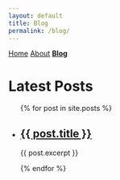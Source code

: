 ```yaml
---
layout: default
title: Blog
permalink: /blog/
---
```

<nav>
  <a href="/">Home</a>
  <a href="/about/">About</a>
  <a href="/blog/"><strong>Blog</strong></a>
</nav>
<h1>Latest Posts</h1>

<ul>
  {% for post in site.posts %}
    <li>
      <h2><a href="{{ post.url }}">{{ post.title }}</a></h2>
      <p>{{ post.excerpt }}</p>
    </li>
    {% endfor %}
</ul>
